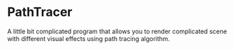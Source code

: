 # PathTracer
A little bit complicated program that allows you to render complicated scene with different visual effects using path tracing algorithm.
